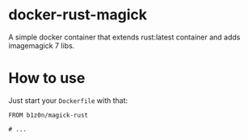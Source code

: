 # docker-rust-magick

A simple docker container that extends rust:latest container and adds imagemagick 7 libs.

# How to use

Just start your `Dockerfile` with that:

```
FROM b1z0n/magick-rust

# ...
```


